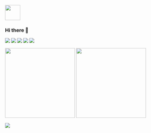 <img src="https://github.com/Hitsuki9/Hitsuki9/raw/master/balloon.gif" width="50">

### Hi there 👋

![](https://img.shields.io/badge/-JavaScript-%23F7DF1E?style=flat-square&logo=JavaScript&logoColor=000)
![](https://img.shields.io/badge/-TypeScript-%23007ACC?style=flat-square&logo=TypeScript&logoColor=fff)
![](https://img.shields.io/badge/-Node.js-%23339933?style=flat-square&logo=Node.js&logoColor=fff)
![](https://img.shields.io/badge/-React-%2361DAFB?style=flat-square&logo=React&logoColor=000)
![](https://img.shields.io/badge/-Vue.js-%234FC08D?style=flat-square&logo=Vue.js&logoColor=fff)

<p align="left">
  <img height="230" src="https://github-readme-stats.vercel.app/api?username=Hitsuki9&show_icons=true&include_all_commits=true" />
  <img height="230" src="https://github-readme-stats.vercel.app/api/top-langs/?username=Hitsuki9&langs_count=5" />
</p>
<img src="https://github-profile-trophy.vercel.app/?username=Hitsuki9" />
